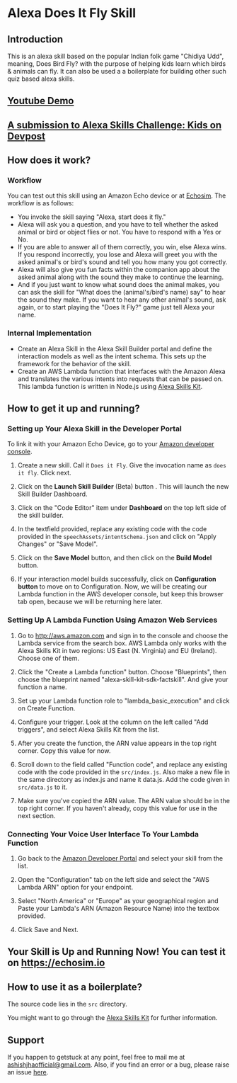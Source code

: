 # Alexa Does It Fly Skill

## Introduction

This is an alexa skill based on the popular Indian folk game "Chidiya Udd", meaning, Does Bird Fly? with the purpose of helping kids learn which birds & animals can fly. It can also be used a a boilerplate for building other such quiz based alexa skills.

## [Youtube Demo](https://www.youtube.com/watch?v=M23cEWHVkOM)

## [A submission to Alexa Skills Challenge: Kids on Devpost](https://devpost.com/software/does-it-fly-chidiya-udd)

## How does it work?

### Workflow
You can test out this skill using an Amazon Echo device or at [Echosim](https://echosim.io). The workflow is as follows:
- You invoke the skill saying "Alexa, start does it fly."
- Alexa will ask you a question, and you have to tell whether the asked animal or bird or object flies or not. You have to respond with a Yes or No. 
- If you are able to answer all of them correctly, you win, else Alexa wins. If you respond incorrectly, you lose and Alexa will greet you with the asked animal's or bird's sound and tell you how many you got correctly.
- Alexa will also give you fun facts within the companion app about the asked animal along with the sound they make to continue the learning.
- And if you just want to know what sound does the animal makes, you can ask the skill for "What does the (animal's/bird's name) say" to hear the sound they make. If you want to hear any other animal's sound, ask again, or to start playing the "Does It Fly?" game just tell Alexa your name.

### Internal Implementation

- Create an Alexa Skill in the Alexa Skill Builder portal and define the interaction models as well as the intent schema. This sets up the framework for the behavior of the skill.
- Create an AWS Lambda function that interfaces with the Amazon Alexa and translates the various intents into requests that can be passed on. This lambda function is written in Node.js using [Alexa Skills Kit](https://github.com/alexa/alexa-skills-kit-sdk-for-nodejs). 

## How to get it up and running?

### Setting up Your Alexa Skill in the Developer Portal
To link it with your Amazon Echo Device, go to your [Amazon developer console](https://developer.amazon.com/edw/home.html#/skills).

1. Create a new skill. Call it `Does it Fly`. Give the invocation name as `does it fly`. Click next.

2. Click on the **Launch Skill Builder** (Beta) button . This will launch the new Skill Builder Dashboard. 

3. Click on the "Code Editor" item under **Dashboard** on the top left side of the skill builder.

4. In the textfield provided, replace any existing code with the code provided in the `speechAssets/intentSchema.json` and click on "Apply Changes" or "Save Model".

5. Click on the **Save Model** button, and then click on the **Build Model** button.

6. If your interaction model builds successfully, click on **Configuration button** to move on to Configuration. Now, we will be creating our Lambda function in the AWS developer console, but keep this browser tab open, because we will be returning here later.

### Setting Up A Lambda Function Using Amazon Web Services

1.  Go to http://aws.amazon.com and sign in to the console and choose the Lambda service from the search box. AWS Lambda only works with the Alexa Skills Kit in two regions: US East (N. Virginia) and EU (Ireland). Choose one of them.

2.  Click the "Create a Lambda function" button. Choose "Blueprints", then choose the blueprint named "alexa-skill-kit-sdk-factskill". And give your function a name.

3.  Set up your Lambda function role to "lambda_basic_execution" and click on Create Function. 

4. Configure your trigger. Look at the column on the left called "Add triggers", and select Alexa Skills Kit from the list. 

5. After you create the function, the ARN value appears in the top right corner. Copy this value for now.

6. Scroll down to the field called "Function code", and replace any existing code with the code provided in the `src/index.js`. Also make a new file in the same directory as index.js and name it data.js. Add the code given in `src/data.js` to it.

7. Make sure you've copied the ARN value. The ARN value should be in the top right corner. If you haven't already, copy this value for use in the next section.

### Connecting Your Voice User Interface To Your Lambda Function
  
1. Go back to the [Amazon Developer Portal](https://developer.amazon.com/edw/home.html#/skills/list) and select your skill from the list.

2. Open the "Configuration" tab on the left side and select the "AWS Lambda ARN" option for your endpoint.

3. Select "North America" or "Europe" as your geographical region and Paste your Lambda's ARN (Amazon Resource Name) into the textbox provided.

4. Click Save and Next.

## Your Skill is Up and Running Now! You can test it on https://echosim.io 

## How to use it as a boilerplate?

The source code lies in the `src` directory. 

You might want to go through the [Alexa Skills Kit](https://github.com/alexa/alexa-skills-kit-sdk-for-nodejs) for further information.

## Support

If you happen to getstuck at any point, feel free to mail me at ashishjhaofficial@gmail.com. Also, if you find an error or a bug, please raise an issue [here](https://github.com/TheDreamSaver/alexa-does-it-fly).
